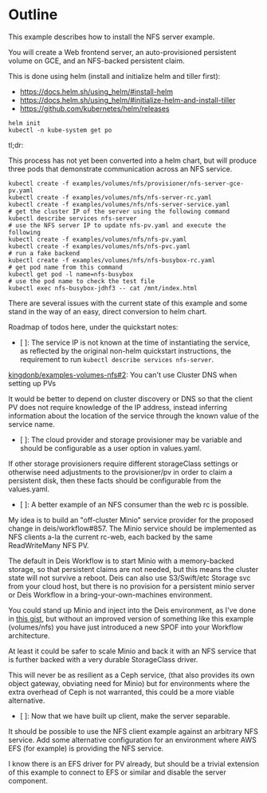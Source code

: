 # Outline

This example describes how to install the NFS server example.

You will create a Web frontend server, an auto-provisioned persistent volume on GCE, and an NFS-backed persistent claim.

This is done using helm (install and initialize helm and tiller first):

* https://docs.helm.sh/using_helm/#install-helm
* https://docs.helm.sh/using_helm/#initialize-helm-and-install-tiller
* https://github.com/kubernetes/helm/releases

```
helm init
kubectl -n kube-system get po
```

tl;dr:

This process has not yet been converted into a helm chart, but will produce
three pods that demonstrate communication across an NFS service.

```
kubectl create -f examples/volumes/nfs/provisioner/nfs-server-gce-pv.yaml
kubectl create -f examples/volumes/nfs/nfs-server-rc.yaml
kubectl create -f examples/volumes/nfs/nfs-server-service.yaml
# get the cluster IP of the server using the following command
kubectl describe services nfs-server
# use the NFS server IP to update nfs-pv.yaml and execute the following
kubectl create -f examples/volumes/nfs/nfs-pv.yaml
kubectl create -f examples/volumes/nfs/nfs-pvc.yaml
# run a fake backend
kubectl create -f examples/volumes/nfs/nfs-busybox-rc.yaml
# get pod name from this command
kubectl get pod -l name=nfs-busybox
# use the pod name to check the test file
kubectl exec nfs-busybox-jdhf3 -- cat /mnt/index.html
```

There are several issues with the current state of this example and some stand
in the way of an easy, direct conversion to helm chart.

Roadmap of todos here, under the quickstart notes:

- [ ]: The service IP is not known at the time of instantiating the service, as
reflected by the original non-helm quickstart instructions, the requirement to
run `kubectl describe services nfs-server`.

<a href="https://github.com/kingdonb/examples-volumes-nfs/issues/2">kingdonb/examples-volumes-nfs#2</a>: You can't use Cluster DNS when setting up PVs

It would be better to depend on cluster discovery or DNS so that the client PV
does not require knowledge of the IP address, instead inferring information
about the location of the service through the known value of the service name.

- [ ]: The cloud provider and storage provisioner may be variable and should be
configurable as a user option in values.yaml.

If other storage provisioners require different storageClass settings or
otherwise need adjustments to the provisioner/pv in order to claim a persistent
disk, then these facts should be configurable from the values.yaml.

- [ ]: A better example of an NFS consumer than the web rc is possible.

My idea is to build an "off-cluster Minio" service provider for the proposed
change in deis/workflow#857.  The Minio service should be implemented as NFS
clients a-la the current rc-web, each backed by the same ReadWriteMany NFS PV.

The default in Deis Workflow is to start Minio with a memory-backed
storage, so that persistent claims are not needed, but this means the cluster
state will not survive a reboot.  Deis can also use S3/Swift/etc Storage svc
from your cloud host, but there is no provision for a persistent minio server 
or Deis Workflow in a bring-your-own-machines environment.

You could stand up Minio and inject into the Deis environment, as I've done in
[this gist](https://gist.github.com/kingdonb/845945908336cbeefb3e8cce73ec5dc2), 
but without an improved version of something like this example (volumes/nfs)
you have just introduced a new SPOF into your Workflow architecture.

At least it could be safer to scale Minio and back it with an NFS service that
is further backed with a very durable StorageClass driver.

This will never be as resilient as a Ceph service, (that also provides its own
object gateway, obviating need for Minio) but for environments where the extra
overhead of Ceph is not warranted, this could be a more viable alternative.

- [ ]: Now that we have built up client, make the server separable.

It should be possible to use the NFS client example against an arbitrary NFS
service.  Add some alternative configuration for an environment where AWS EFS
(for example) is providing the NFS service.

I know there is an EFS driver for PV already, but should be a trivial extension
of this example to connect to EFS or similar and disable the server component.
